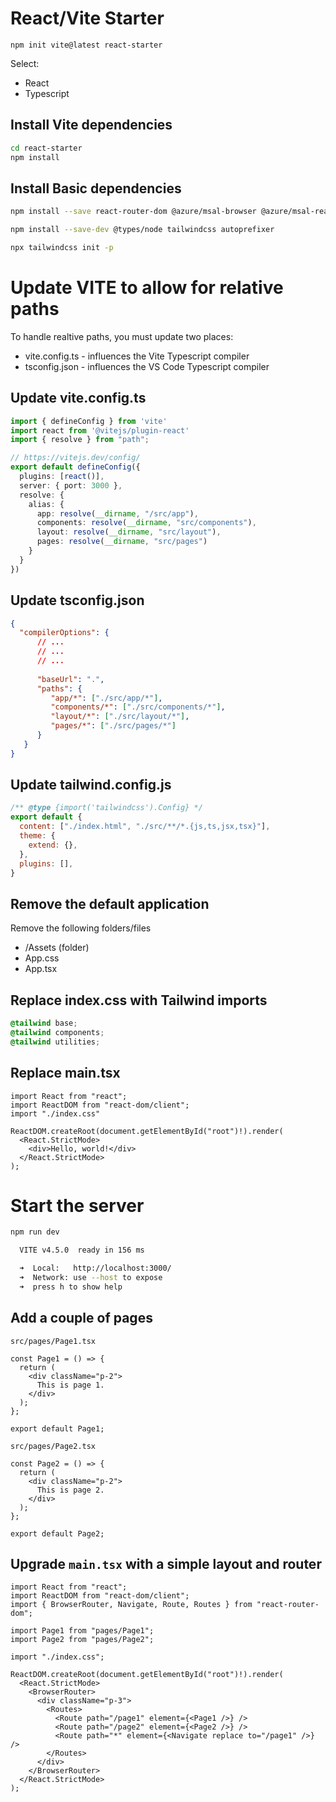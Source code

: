 # React/Vite Starter

`npm init vite@latest react-starter`

Select:
* React
* Typescript

## Install Vite dependencies

```sh
cd react-starter
npm install
```

## Install Basic dependencies

```sh
npm install --save react-router-dom @azure/msal-browser @azure/msal-react

npm install --save-dev @types/node tailwindcss autoprefixer

npx tailwindcss init -p
```

# Update VITE to allow for relative paths

To handle realtive paths, you must update two places:

* vite.config.ts - influences the Vite Typescript compiler
* tsconfig.json - influences the VS Code Typescript compiler

## Update vite.config.ts

```typescript
import { defineConfig } from 'vite'
import react from '@vitejs/plugin-react'
import { resolve } from "path";

// https://vitejs.dev/config/
export default defineConfig({
  plugins: [react()],
  server: { port: 3000 },
  resolve: {
    alias: {
      app: resolve(__dirname, "/src/app"),
      components: resolve(__dirname, "src/components"),
      layout: resolve(__dirname, "src/layout"),
      pages: resolve(__dirname, "src/pages")
    }
  }
})
```

## Update tsconfig.json

```json
{
  "compilerOptions": {
      // ...
      // ...
      // ...
      
      "baseUrl": ".",
      "paths": {
         "app/*": ["./src/app/*"],
         "components/*": ["./src/components/*"],
         "layout/*": ["./src/layout/*"],
         "pages/*": ["./src/pages/*"]
      }
   }
}
```

## Update tailwind.config.js

```js
/** @type {import('tailwindcss').Config} */
export default {
  content: ["./index.html", "./src/**/*.{js,ts,jsx,tsx}"],
  theme: {
    extend: {},
  },
  plugins: [],
}
```

## Remove the default application

Remove the following folders/files

* /Assets (folder)
* App.css
* App.tsx

## Replace index.css with Tailwind imports

```css
@tailwind base;
@tailwind components;
@tailwind utilities;
```

## Replace main.tsx

```tsx
import React from "react";
import ReactDOM from "react-dom/client";
import "./index.css"

ReactDOM.createRoot(document.getElementById("root")!).render(
  <React.StrictMode>
    <div>Hello, world!</div>
  </React.StrictMode>
);
```

# Start the server

```bash
npm run dev

  VITE v4.5.0  ready in 156 ms

  ➜  Local:   http://localhost:3000/
  ➜  Network: use --host to expose
  ➜  press h to show help
```

## Add a couple of pages

`src/pages/Page1.tsx`

```tsx
const Page1 = () => {
  return (
    <div className="p-2">
      This is page 1.
    </div>
  );
};

export default Page1;
```

`src/pages/Page2.tsx`

```tsx
const Page2 = () => {
  return (
    <div className="p-2">
      This is page 2.
    </div>
  );
};

export default Page2;
```

## Upgrade `main.tsx` with a simple layout and router

```tsx
import React from "react";
import ReactDOM from "react-dom/client";
import { BrowserRouter, Navigate, Route, Routes } from "react-router-dom";

import Page1 from "pages/Page1";
import Page2 from "pages/Page2";

import "./index.css";

ReactDOM.createRoot(document.getElementById("root")!).render(
  <React.StrictMode>
    <BrowserRouter>
      <div className="p-3">
        <Routes>
          <Route path="/page1" element={<Page1 />} />
          <Route path="/page2" element={<Page2 />} />
          <Route path="*" element={<Navigate replace to="/page1" />} />
        </Routes>
      </div>
    </BrowserRouter>
  </React.StrictMode>
);
```